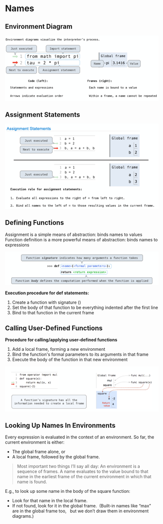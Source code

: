 # Names

## Environment Diagram

![image-20200817105457576](assets/image-20200817105457576.png)



## Assignment Statements

![image-20200817105624009](assets/image-20200817105624009.png)

## Defining Functions

Assignment is a simple means of abstraction: binds names to values 
Function definition is a more powerful means of abstraction: binds names to expressions

![image-20200817105806281](assets/image-20200817105806281.png)

**Execution procedure for def statements:** 

1. Create a function with signature <name>(<formal parameters>)
2. Set the body of that function to be everything indented after the first line
3. Bind <name> to that function in the current frame



## Calling User-Defined Functions

**Procedure for calling/applying user-defined functions**

1. Add a local frame, forming a new environment 
2. Bind the function's formal parameters to its arguments in that frame 
3. Execute the body of the function in that new environment

![image-20200817110118701](assets/image-20200817110118701.png)



## Looking Up Names In Environments

Every expression is evaluated in the context of an environment.
So far, the current environment is either:

* The global frame alone, or 
* A local frame, followed by the global frame.

> Most important two things I’ll say all day: An environment is a sequence of frames. A name evaluates to the value bound to that name in the earliest frame of the current environment in which that name is found.

E.g., to look up some name in the body of the square function: 

* Look for that name in the local frame. 
*  If not found, look for it in the global frame.  (Built-in names like “max” are in the global frame too,   but we don’t draw them in environment diagrams.) 



